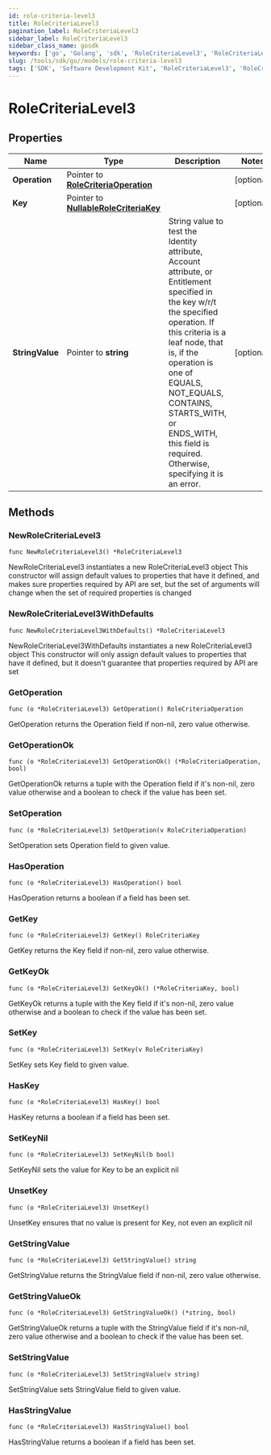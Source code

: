 ```yaml
---
id: role-criteria-level3
title: RoleCriteriaLevel3
pagination_label: RoleCriteriaLevel3
sidebar_label: RoleCriteriaLevel3
sidebar_class_name: gosdk
keywords: ['go', 'Golang', 'sdk', 'RoleCriteriaLevel3', 'RoleCriteriaLevel3'] 
slug: /tools/sdk/go//models/role-criteria-level3
tags: ['SDK', 'Software Development Kit', 'RoleCriteriaLevel3', 'RoleCriteriaLevel3']
---
```


# RoleCriteriaLevel3

## Properties

Name | Type | Description | Notes
------------ | ------------- | ------------- | -------------
**Operation** | Pointer to [**RoleCriteriaOperation**](role-criteria-operation) |  | [optional] 
**Key** | Pointer to [**NullableRoleCriteriaKey**](role-criteria-key) |  | [optional] 
**StringValue** | Pointer to **string** | String value to test the Identity attribute, Account attribute, or Entitlement specified in the key w/r/t the specified operation. If this criteria is a leaf node, that is, if the operation is one of EQUALS, NOT_EQUALS, CONTAINS, STARTS_WITH, or ENDS_WITH, this field is required. Otherwise, specifying it is an error. | [optional] 

## Methods

### NewRoleCriteriaLevel3

`func NewRoleCriteriaLevel3() *RoleCriteriaLevel3`

NewRoleCriteriaLevel3 instantiates a new RoleCriteriaLevel3 object
This constructor will assign default values to properties that have it defined,
and makes sure properties required by API are set, but the set of arguments
will change when the set of required properties is changed

### NewRoleCriteriaLevel3WithDefaults

`func NewRoleCriteriaLevel3WithDefaults() *RoleCriteriaLevel3`

NewRoleCriteriaLevel3WithDefaults instantiates a new RoleCriteriaLevel3 object
This constructor will only assign default values to properties that have it defined,
but it doesn't guarantee that properties required by API are set

### GetOperation

`func (o *RoleCriteriaLevel3) GetOperation() RoleCriteriaOperation`

GetOperation returns the Operation field if non-nil, zero value otherwise.

### GetOperationOk

`func (o *RoleCriteriaLevel3) GetOperationOk() (*RoleCriteriaOperation, bool)`

GetOperationOk returns a tuple with the Operation field if it's non-nil, zero value otherwise
and a boolean to check if the value has been set.

### SetOperation

`func (o *RoleCriteriaLevel3) SetOperation(v RoleCriteriaOperation)`

SetOperation sets Operation field to given value.

### HasOperation

`func (o *RoleCriteriaLevel3) HasOperation() bool`

HasOperation returns a boolean if a field has been set.

### GetKey

`func (o *RoleCriteriaLevel3) GetKey() RoleCriteriaKey`

GetKey returns the Key field if non-nil, zero value otherwise.

### GetKeyOk

`func (o *RoleCriteriaLevel3) GetKeyOk() (*RoleCriteriaKey, bool)`

GetKeyOk returns a tuple with the Key field if it's non-nil, zero value otherwise
and a boolean to check if the value has been set.

### SetKey

`func (o *RoleCriteriaLevel3) SetKey(v RoleCriteriaKey)`

SetKey sets Key field to given value.

### HasKey

`func (o *RoleCriteriaLevel3) HasKey() bool`

HasKey returns a boolean if a field has been set.

### SetKeyNil

`func (o *RoleCriteriaLevel3) SetKeyNil(b bool)`

 SetKeyNil sets the value for Key to be an explicit nil

### UnsetKey
`func (o *RoleCriteriaLevel3) UnsetKey()`

UnsetKey ensures that no value is present for Key, not even an explicit nil
### GetStringValue

`func (o *RoleCriteriaLevel3) GetStringValue() string`

GetStringValue returns the StringValue field if non-nil, zero value otherwise.

### GetStringValueOk

`func (o *RoleCriteriaLevel3) GetStringValueOk() (*string, bool)`

GetStringValueOk returns a tuple with the StringValue field if it's non-nil, zero value otherwise
and a boolean to check if the value has been set.

### SetStringValue

`func (o *RoleCriteriaLevel3) SetStringValue(v string)`

SetStringValue sets StringValue field to given value.

### HasStringValue

`func (o *RoleCriteriaLevel3) HasStringValue() bool`

HasStringValue returns a boolean if a field has been set.


